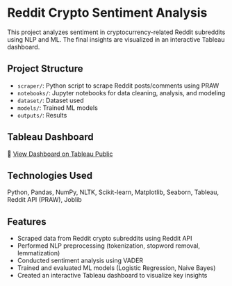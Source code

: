 # Reddit Crypto Sentiment Analysis

This project analyzes sentiment in cryptocurrency-related Reddit subreddits using NLP and ML. The final insights are visualized in an interactive Tableau dashboard.

## Project Structure

- `scraper/`: Python script to scrape Reddit posts/comments using PRAW
- `notebooks/`: Jupyter notebooks for data cleaning, analysis, and modeling
- `dataset/`: Dataset used 
- `models/`: Trained ML models
- `outputs/`: Results

## Tableau Dashboard

🔗 [View Dashboard on Tableau Public](https://public.tableau.com/app/profile/ojas.kittur/viz/cryptoSentimentAnalysis/Dashboard2)

## Technologies Used

Python, Pandas, NumPy, NLTK, Scikit-learn, Matplotlib, Seaborn, Tableau, Reddit API (PRAW), Joblib

## Features

- Scraped data from Reddit crypto subreddits using Reddit API  
- Performed NLP preprocessing (tokenization, stopword removal, lemmatization)  
- Conducted sentiment analysis using VADER  
- Trained and evaluated ML models (Logistic Regression, Naive Bayes)  
- Created an interactive Tableau dashboard to visualize key insights  
